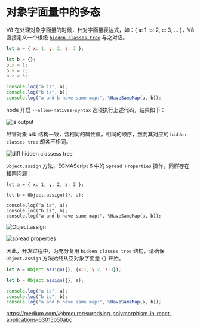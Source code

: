 # 对象字面量中的多态

V8 在处理对象字面量的时候，针对字面量表达式，如：{ a: 1, b: 2, c: 3, ... }，V8 直接定义一个根级
[`hidden classes tree`](https://github.com/v8/v8/wiki/Design%20Elements#fast-property-access) 与之对应。

```js
let a = { x: 1, y: 2, z: 3 };

let b = {};
b.x = 1;
b.y = 2;
b.z = 3;

console.log("a is", a);
console.log("b is", b);
console.log("a and b have same map:", %HaveSameMap(a, b));
```

node 开启 `--allow-natives-syntax` 选项执行上述代码，结果如下：

![js output](https://cdn-images-1.medium.com/max/2000/1*yzSaH_AE5z7r9PWBXlvwWg.png)

尽管对象 a/b 结构一致，含相同的属性值，相同的顺序，然而其对应的 `hidden classes tree` 却各不相同。

![diff hidden classess tree](https://cdn-images-1.medium.com/max/1600/1*fkbEgBWk74icFH1yZIH7Lw.png)

`Object.assign` 方法、ECMAScript 6 中的 `Spread Properties` 操作，同样存在相同问题：

```
let a = { x: 1, y: 2, z: 3 };

let b = Object.assign({}, a);

console.log("a is", a);
console.log("b is", b);
console.log("a and b have same map:", %HaveSameMap(a, b));
```

![Object.assign](https://cdn-images-1.medium.com/max/1600/1*Xu-nIj21gj-GlHDkzsSOSA.png)

![spread properties](https://cdn-images-1.medium.com/max/1600/1*F2x8lRcZ83pQDvftelFOgA.png)

因此，开发过程中，为充分复用 `hidden classes tree` 结构，请确保 `Object.assign` 方法始终从空对象字面量 `{}` 开始。

```js
let a = Object.assign({}, {x:1, y:2, z:3});

let b = Object.assign({}, a);

console.log("a is", a);
console.log("b is", b);
console.log("a and b have same map:", %HaveSameMap(a, b));
```

https://medium.com/@bmeurer/surprising-polymorphism-in-react-applications-63015b50abc


